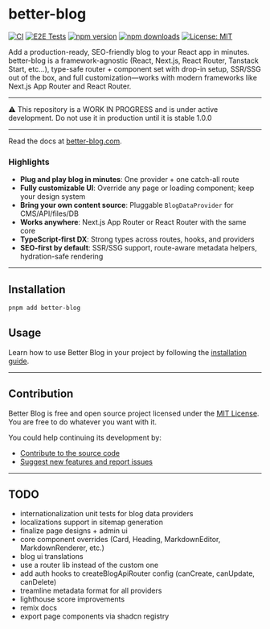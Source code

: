 # better-blog

[![CI](https://github.com/olliethedev/better-blog/actions/workflows/ci.yml/badge.svg?branch=main)](https://github.com/olliethedev/better-blog/actions/workflows/ci.yml)
[![E2E Tests](https://github.com/olliethedev/better-blog/actions/workflows/e2e.yml/badge.svg?branch=main)](https://github.com/olliethedev/better-blog/actions/workflows/e2e.yml)
[![npm version](https://img.shields.io/npm/v/better-blog)](https://www.npmjs.com/package/better-blog)
[![npm downloads](https://img.shields.io/npm/dm/better-blog)](https://www.npmjs.com/package/better-blog)
[![License: MIT](https://img.shields.io/badge/License-MIT-yellow.svg)](LICENSE)

Add a production-ready, SEO-friendly blog to your React app in minutes. better-blog is a framework-agnostic (React, Next.js, React Router, Tanstack Start, etc...), type-safe router + component set with drop-in setup, SSR/SSG out of the box, and full customization—works with modern frameworks like Next.js App Router and React Router.

---

⚠️ This repository is a WORK IN PROGRESS and is under active development.
Do not use it in production until it is stable 1.0.0

---

Read the docs at [better-blog.com](https://www.better-blog.com).

### Highlights

- **Plug and play blog in minutes**: One provider + one catch-all route
- **Fully customizable UI**: Override any page or loading component; keep your design system
- **Bring your own content source**: Pluggable `BlogDataProvider` for CMS/API/files/DB
- **Works anywhere**: Next.js App Router or React Router with the same core
- **TypeScript-first DX**: Strong types across routes, hooks, and providers
- **SEO-first by default**: SSR/SSG support, route-aware metadata helpers, hydration-safe rendering


---

## Installation

```bash
pnpm add better-blog
```

## Usage 

Learn how to use Better Blog in your project by following the [installation guide](https://www.better-blog.com/docs/installation).

---


## Contribution

Better Blog is free and open source project licensed under the [MIT License](./LICENSE). You are free to do whatever you want with it.

You could help continuing its development by:

- [Contribute to the source code](./CONTRIBUTING.md)
- [Suggest new features and report issues](https://github.com/olliethedev/better-blog/issues)


---


## TODO
- internationalization unit tests for blog data providers
- localizations support in sitemap generation
- finalize page designs + admin ui
- core component overrides (Card, Heading, MarkdownEditor, MarkdownRenderer, etc.)
- blog ui translations
- use a router lib instead of the custom one
- add auth hooks to createBlogApiRouter config (canCreate, canUpdate, canDelete)
- treamline metadata format for all providers
- lighthouse score improvements
- remix docs
- export page components via shadcn registry